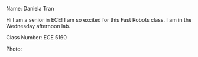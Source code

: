 Name: Daniela Tran 

Hi I am a senior in ECE! I am so excited for this Fast Robots class. I am in the Wednesday afternoon lab. 

Class Number: ECE 5160 

Photo: 
